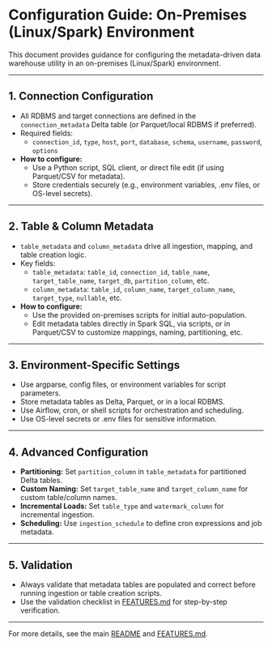 # Configuration Guide: On-Premises (Linux/Spark) Environment

This document provides guidance for configuring the metadata-driven data warehouse utility in an on-premises (Linux/Spark) environment.

---

## 1. Connection Configuration
- All RDBMS and target connections are defined in the `connection_metadata` Delta table (or Parquet/local RDBMS if preferred).
- Required fields:
  - `connection_id`, `type`, `host`, `port`, `database`, `schema`, `username`, `password`, `options`
- **How to configure:**
  - Use a Python script, SQL client, or direct file edit (if using Parquet/CSV for metadata).
  - Store credentials securely (e.g., environment variables, .env files, or OS-level secrets).

---

## 2. Table & Column Metadata
- `table_metadata` and `column_metadata` drive all ingestion, mapping, and table creation logic.
- Key fields:
  - `table_metadata`: `table_id`, `connection_id`, `table_name`, `target_table_name`, `target_db`, `partition_column`, etc.
  - `column_metadata`: `table_id`, `column_name`, `target_column_name`, `target_type`, `nullable`, etc.
- **How to configure:**
  - Use the provided on-premises scripts for initial auto-population.
  - Edit metadata tables directly in Spark SQL, via scripts, or in Parquet/CSV to customize mappings, naming, partitioning, etc.

---

## 3. Environment-Specific Settings
- Use argparse, config files, or environment variables for script parameters.
- Store metadata tables as Delta, Parquet, or in a local RDBMS.
- Use Airflow, cron, or shell scripts for orchestration and scheduling.
- Use OS-level secrets or .env files for sensitive information.

---

## 4. Advanced Configuration
- **Partitioning:** Set `partition_column` in `table_metadata` for partitioned Delta tables.
- **Custom Naming:** Set `target_table_name` and `target_column_name` for custom table/column names.
- **Incremental Loads:** Set `table_type` and `watermark_column` for incremental ingestion.
- **Scheduling:** Use `ingestion_schedule` to define cron expressions and job metadata.

---

## 5. Validation
- Always validate that metadata tables are populated and correct before running ingestion or table creation scripts.
- Use the validation checklist in [FEATURES.md](../FEATURES.md) for step-by-step verification.

---

For more details, see the main [README](../README.md) and [FEATURES.md](../FEATURES.md).